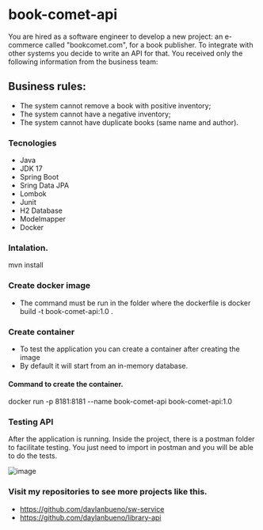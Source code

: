 # book-comet-api
You are hired as a software engineer to develop a new project: an e-commerce called "bookcomet.com", for a book publisher.
To integrate with other systems you decide to write an API for that.
You received only the following information from the business team:

## Business rules:
* The system cannot remove a book with positive inventory;
* The system cannot have a negative inventory;
* The system cannot have duplicate books (same name and author).

### Tecnologies
- Java
- JDK 17
- Spring Boot
- Sring Data JPA
- Lombok
- Junit
- H2 Database
- Modelmapper
- Docker


### Intalation.
mvn install 

### Create docker image
- The command must be run in the folder where the dockerfile is
docker build  -t book-comet-api:1.0 .



### Create container 
- To test the application you can create a container after creating the image
- By default it will start from an in-memory database.
#### Command to create the container.
docker run -p 8181:8181 --name book-comet-api book-comet-api:1.0

### Testing API
After the application is running. Inside the project, there is a postman folder to facilitate testing.
You just need to import in postman and you will be able to do the tests.

![image](https://user-images.githubusercontent.com/17939912/197399174-51cf99a5-e8a7-4d38-8173-a042afb34814.png)


### Visit my repositories to see more projects like this.
- https://github.com/daylanbueno/sw-service
- https://github.com/daylanbueno/library-api

